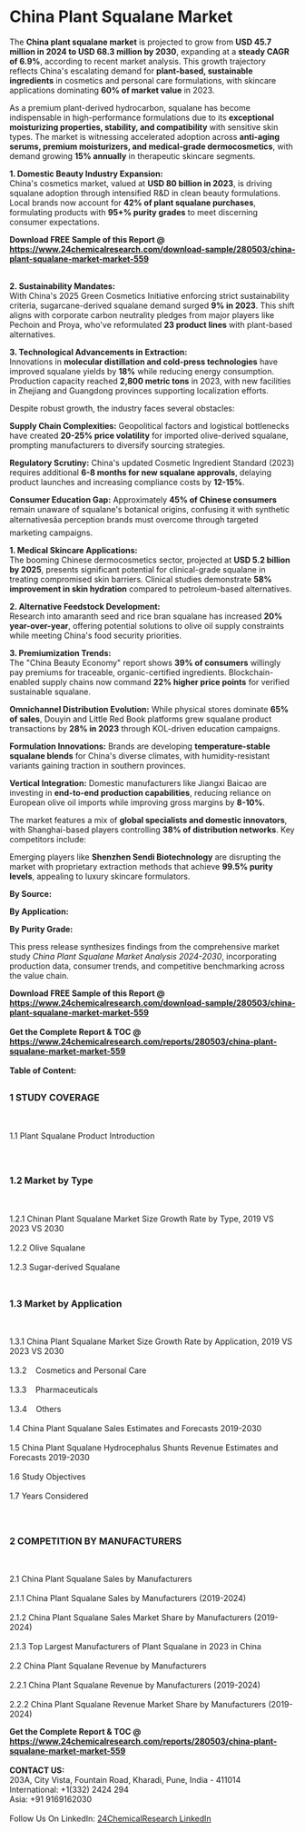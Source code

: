 <h1>China Plant Squalane Market</h1><p>The <strong>China plant squalane market</strong> is projected to grow from <strong>USD 45.7 million in 2024 to USD 68.3 million by 2030</strong>, expanding at a <strong>steady CAGR of 6.9%</strong>, according to recent market analysis. This growth trajectory reflects China's escalating demand for <strong>plant-based, sustainable ingredients</strong> in cosmetics and personal care formulations, with skincare applications dominating <strong>60% of market value</strong> in 2023.</p><p>As a premium plant-derived hydrocarbon, squalane has become indispensable in high-performance formulations due to its <strong>exceptional moisturizing properties, stability, and compatibility</strong> with sensitive skin types. The market is witnessing accelerated adoption across <strong>anti-aging serums, premium moisturizers, and medical-grade dermocosmetics</strong>, with demand growing <strong>15% annually</strong> in therapeutic skincare segments.</p><p><strong>1. Domestic Beauty Industry Expansion:</strong><br>
China's cosmetics market, valued at <strong>USD 80 billion in 2023</strong>, is driving squalane adoption through intensified R&amp;D in clean beauty formulations. Local brands now account for <strong>42% of plant squalane purchases</strong>, formulating products with <strong>95+% purity grades</strong> to meet discerning consumer expectations.</p><div><b>Download FREE Sample of this Report @ 
            <a href="https://www.24chemicalresearch.com/download-sample/280503/china-plant-squalane-market-market-559">
            https://www.24chemicalresearch.com/download-sample/280503/china-plant-squalane-market-market-559</a></b></div><br><p><strong>2. Sustainability Mandates:</strong><br>
With China's 2025 Green Cosmetics Initiative enforcing strict sustainability criteria, sugarcane-derived squalane demand surged <strong>9% in 2023</strong>. This shift aligns with corporate carbon neutrality pledges from major players like Pechoin and Proya, who've reformulated <strong>23 product lines</strong> with plant-based alternatives.</p><p><strong>3. Technological Advancements in Extraction:</strong><br>
Innovations in <strong>molecular distillation and cold-press technologies</strong> have improved squalane yields by <strong>18%</strong> while reducing energy consumption. Production capacity reached <strong>2,800 metric tons</strong> in 2023, with new facilities in Zhejiang and Guangdong provinces supporting localization efforts.</p><p>Despite robust growth, the industry faces several obstacles:</p><p><strong>Supply Chain Complexities:</strong> Geopolitical factors and logistical bottlenecks have created <strong>20-25% price volatility</strong> for imported olive-derived squalane, prompting manufacturers to diversify sourcing strategies.</p><p><strong>Regulatory Scrutiny:</strong> China's updated Cosmetic Ingredient Standard (2023) requires additional <strong>6-8 months for new squalane approvals</strong>, delaying product launches and increasing compliance costs by <strong>12-15%</strong>.</p><p><strong>Consumer Education Gap:</strong> Approximately <strong>45% of Chinese consumers</strong> remain unaware of squalane's botanical origins, confusing it with synthetic alternativesâa perception brands must overcome through targeted marketing campaigns.</p><p><strong>1. Medical Skincare Applications:</strong><br>
The booming Chinese dermocosmetics sector, projected at <strong>USD 5.2 billion by 2025</strong>, presents significant potential for clinical-grade squalane in treating compromised skin barriers. Clinical studies demonstrate <strong>58% improvement in skin hydration</strong> compared to petroleum-based alternatives.</p><p><strong>2. Alternative Feedstock Development:</strong><br>
Research into amaranth seed and rice bran squalane has increased <strong>20% year-over-year</strong>, offering potential solutions to olive oil supply constraints while meeting China's food security priorities.</p><p><strong>3. Premiumization Trends:</strong><br>
The "China Beauty Economy" report shows <strong>39% of consumers</strong> willingly pay premiums for traceable, organic-certified ingredients. Blockchain-enabled supply chains now command <strong>22% higher price points</strong> for verified sustainable squalane.</p><p><strong>Omnichannel Distribution Evolution:</strong> While physical stores dominate <strong>65% of sales</strong>, Douyin and Little Red Book platforms grew squalane product transactions by <strong>28% in 2023</strong> through KOL-driven education campaigns.</p><p><strong>Formulation Innovations:</strong> Brands are developing <strong>temperature-stable squalane blends</strong> for China's diverse climates, with humidity-resistant variants gaining traction in southern provinces.</p><p><strong>Vertical Integration:</strong> Domestic manufacturers like Jiangxi Baicao are investing in <strong>end-to-end production capabilities</strong>, reducing reliance on European olive oil imports while improving gross margins by <strong>8-10%</strong>.</p><p>The market features a mix of <strong>global specialists and domestic innovators</strong>, with Shanghai-based players controlling <strong>38% of distribution networks</strong>. Key competitors include:</p><p>Emerging players like <strong>Shenzhen Sendi Biotechnology</strong> are disrupting the market with proprietary extraction methods that achieve <strong>99.5% purity levels</strong>, appealing to luxury skincare formulators.</p><p><strong>By Source:</strong></p><p><strong>By Application:</strong></p><p><strong>By Purity Grade:</strong></p><p>This press release synthesizes findings from the comprehensive market study <em>China Plant Squalane Market Analysis 2024-2030</em>, incorporating production data, consumer trends, and competitive benchmarking across the value chain.</p><div><b>Download FREE Sample of this Report @ 
            <a href="https://www.24chemicalresearch.com/download-sample/280503/china-plant-squalane-market-market-559">
            https://www.24chemicalresearch.com/download-sample/280503/china-plant-squalane-market-market-559</a></b></div><br><div><b>Get the Complete Report & TOC @ 
            <a href="https://www.24chemicalresearch.com/reports/280503/china-plant-squalane-market-market-559">
            https://www.24chemicalresearch.com/reports/280503/china-plant-squalane-market-market-559</a></b></div><br>
            <b>Table of Content:</b><p><h2><span style="font-size:16px"><strong>1 STUDY COVERAGE</strong></span></h2><br />
<p>1.1 Plant Squalane Product Introduction</p><br />
<h2><span style="font-size:16px"><strong>1.2 Market by Type</strong></span></h2><br />
<p>1.2.1 Chinan Plant Squalane Market Size Growth Rate by Type, 2019 VS 2023 VS 2030<br /><br />
1.2.2 Olive Squalane&nbsp;&nbsp; &nbsp;<br /><br />
1.2.3 Sugar-derived Squalane<br /><br />
<h2><span style="font-size:16px"><strong>1.3 Market by Application</strong></span></h2><br />
<p>1.3.1 China Plant Squalane Market Size Growth Rate by Application, 2019 VS 2023 VS 2030<br /><br />
1.3.2&nbsp;&nbsp; &nbsp;Cosmetics and Personal Care<br /><br />
1.3.3&nbsp;&nbsp; &nbsp;Pharmaceuticals<br /><br />
1.3.4&nbsp;&nbsp; &nbsp;Others<br /><br />
1.4 China Plant Squalane Sales Estimates and Forecasts 2019-2030<br /><br />
1.5 China Plant Squalane Hydrocephalus Shunts Revenue Estimates and Forecasts 2019-2030<br /><br />
1.6 Study Objectives<br /><br />
1.7 Years Considered</p><br />
<h2><span style="font-size:16px"><strong>2 COMPETITION BY MANUFACTURERS</strong></span></h2><br />
<p>2.1 China Plant Squalane Sales by Manufacturers<br /><br />
2.1.1 China Plant Squalane Sales by Manufacturers (2019-2024)<br /><br />
2.1.2 China Plant Squalane Sales Market Share by Manufacturers (2019-2024)<br /><br />
2.1.3 Top Largest Manufacturers of Plant Squalane in 2023 in China<br /><br />
2.2 China Plant Squalane Revenue by Manufacturers<br /><br />
2.2.1 China Plant Squalane Revenue by Manufacturers (2019-2024)<br /><br />
2.2.2 China Plant Squalane Revenue Market Share by Manufacturers (2019-2024)<br </p><div><b>Get the Complete Report & TOC @ 
            <a href="https://www.24chemicalresearch.com/reports/280503/china-plant-squalane-market-market-559">
            https://www.24chemicalresearch.com/reports/280503/china-plant-squalane-market-market-559</a></b></div><br><b>CONTACT US:</b><br>
            203A, City Vista, Fountain Road, Kharadi, Pune, India - 411014<br>
            International: +1(332) 2424 294<br>
            Asia: +91 9169162030 <br><br>
            Follow Us On LinkedIn: <a href="https://www.linkedin.com/company/24chemicalresearch/">24ChemicalResearch LinkedIn</a>